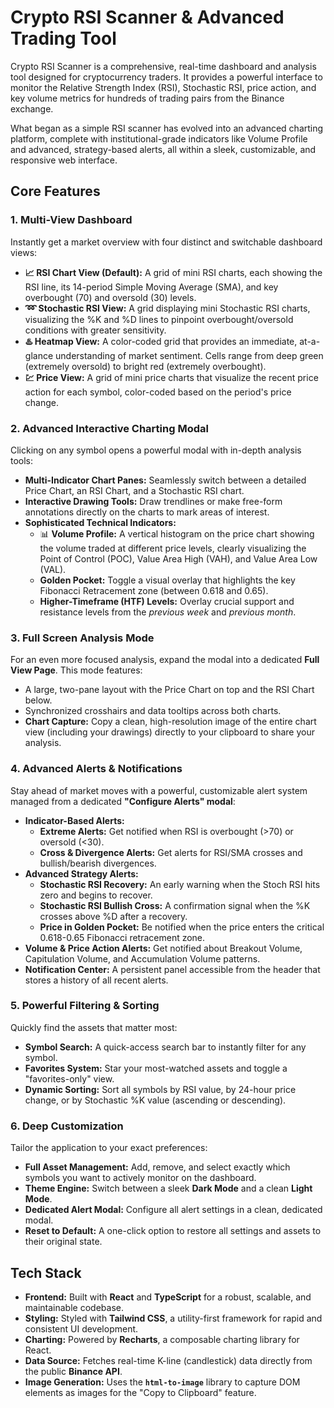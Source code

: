 
# Crypto RSI Scanner & Advanced Trading Tool

Crypto RSI Scanner is a comprehensive, real-time dashboard and analysis tool designed for cryptocurrency traders. It provides a powerful interface to monitor the Relative Strength Index (RSI), Stochastic RSI, price action, and key volume metrics for hundreds of trading pairs from the Binance exchange.

What began as a simple RSI scanner has evolved into an advanced charting platform, complete with institutional-grade indicators like Volume Profile and advanced, strategy-based alerts, all within a sleek, customizable, and responsive web interface.

## Core Features

### 1. Multi-View Dashboard

Instantly get a market overview with four distinct and switchable dashboard views:

-   **📈 RSI Chart View (Default):** A grid of mini RSI charts, each showing the RSI line, its 14-period Simple Moving Average (SMA), and key overbought (70) and oversold (30) levels.
-   **➿ Stochastic RSI View:** A grid displaying mini Stochastic RSI charts, visualizing the %K and %D lines to pinpoint overbought/oversold conditions with greater sensitivity.
-   **♨️ Heatmap View:** A color-coded grid that provides an immediate, at-a-glance understanding of market sentiment. Cells range from deep green (extremely oversold) to bright red (extremely overbought).
-   **💹 Price View:** A grid of mini price charts that visualize the recent price action for each symbol, color-coded based on the period's price change.

### 2. Advanced Interactive Charting Modal

Clicking on any symbol opens a powerful modal with in-depth analysis tools:

-   **Multi-Indicator Chart Panes:** Seamlessly switch between a detailed Price Chart, an RSI Chart, and a Stochastic RSI chart.
-   **Interactive Drawing Tools:** Draw trendlines or make free-form annotations directly on the charts to mark areas of interest.
-   **Sophisticated Technical Indicators:**
    -   📊 **Volume Profile:** A vertical histogram on the price chart showing the volume traded at different price levels, clearly visualizing the Point of Control (POC), Value Area High (VAH), and Value Area Low (VAL).
    -   **Golden Pocket:** Toggle a visual overlay that highlights the key Fibonacci Retracement zone (between 0.618 and 0.65).
    -   **Higher-Timeframe (HTF) Levels:** Overlay crucial support and resistance levels from the *previous week* and *previous month*.

### 3. Full Screen Analysis Mode

For an even more focused analysis, expand the modal into a dedicated **Full View Page**. This mode features:
-   A large, two-pane layout with the Price Chart on top and the RSI Chart below.
-   Synchronized crosshairs and data tooltips across both charts.
-   **Chart Capture:** Copy a clean, high-resolution image of the entire chart view (including your drawings) directly to your clipboard to share your analysis.

### 4. Advanced Alerts & Notifications

Stay ahead of market moves with a powerful, customizable alert system managed from a dedicated **"Configure Alerts" modal**:
-   **Indicator-Based Alerts:**
    -   **Extreme Alerts:** Get notified when RSI is overbought (>70) or oversold (<30).
    -   **Cross & Divergence Alerts:** Get alerts for RSI/SMA crosses and bullish/bearish divergences.
-   **Advanced Strategy Alerts:**
    -   **Stochastic RSI Recovery:** An early warning when the Stoch RSI hits zero and begins to recover.
    -   **Stochastic RSI Bullish Cross:** A confirmation signal when the %K crosses above %D after a recovery.
    -   **Price in Golden Pocket:** Be notified when the price enters the critical 0.618-0.65 Fibonacci retracement zone.
-   **Volume & Price Action Alerts:** Get notified about Breakout Volume, Capitulation Volume, and Accumulation Volume patterns.
-   **Notification Center:** A persistent panel accessible from the header that stores a history of all recent alerts.

### 5. Powerful Filtering & Sorting

Quickly find the assets that matter most:

-   **Symbol Search:** A quick-access search bar to instantly filter for any symbol.
-   **Favorites System:** Star your most-watched assets and toggle a "favorites-only" view.
-   **Dynamic Sorting:** Sort all symbols by RSI value, by 24-hour price change, or by Stochastic %K value (ascending or descending).

### 6. Deep Customization

Tailor the application to your exact preferences:

-   **Full Asset Management:** Add, remove, and select exactly which symbols you want to actively monitor on the dashboard.
-   **Theme Engine:** Switch between a sleek **Dark Mode** and a clean **Light Mode**.
-   **Dedicated Alert Modal:** Configure all alert settings in a clean, dedicated modal.
-   **Reset to Default:** A one-click option to restore all settings and assets to their original state.

## Tech Stack

-   **Frontend:** Built with **React** and **TypeScript** for a robust, scalable, and maintainable codebase.
-   **Styling:** Styled with **Tailwind CSS**, a utility-first framework for rapid and consistent UI development.
-   **Charting:** Powered by **Recharts**, a composable charting library for React.
-   **Data Source:** Fetches real-time K-line (candlestick) data directly from the public **Binance API**.
-   **Image Generation:** Uses the **`html-to-image`** library to capture DOM elements as images for the "Copy to Clipboard" feature.